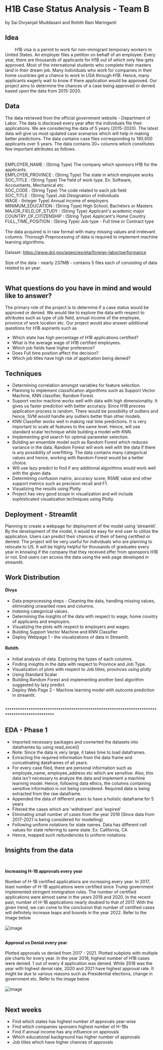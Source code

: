 # H1B Case Status Analysis - Team B
by Sai Divyanjali Muddasani and Rohith Ram Maringanti
## Idea
  &nbsp; &nbsp; &nbsp;&nbsp;&nbsp; H1B visa is a permit to work for non-immigrant temporary workers in United States. An employer files a petition on behalf of an employee. Every year, there are thousands of applicants for H1B out of which only few gets approved. Most of the international students who complete their masters land in their dream job. Many individuals who work for companies in their home countries get a chance to work in USA through H1B. Hence, many applicants eagerly wait to know if there application would be approved. Our project aims to determine the chances of a case being approved or denied based upon the data from 2015-2020. 

## Data
The data retrieved from the official government website - Department of Labor. The data is disclosed every year after the individuals file their applications. We are considering the data of 5 years (2015-2020). The latest data will give us most updated case scenarios which will help in making better predictions. The data contains case files corresponding to 190,000 applicants over 5 years. The data contains 30+ columns which constitutes few important attributes as follows.    
<br><br>
EMPLOYER_NAME : (String Type) The company which sponsors H1B for the applicants. <br>
EMPLOYER_PROVINCE : (String Type) The state in which employee works <br>
SOC_TITLE : (String Type) The field of work type. Ex: Software, Accountants, Mechanical etc.<br>
SOC_CODE : (String Type) The code related to each job field<br>
SOC_TITLE : (String Type) Job Designation of individuals<br>
WAGE : (Integer Type) Annual income of employers <br>
MINIMUM_EDUCATION : (String Type) High School, Bachelors or Masters <br>
MAJOR_FIELD_OF_STUDY : (String Type) Applicant's academic major<br>
COUNTRY_OF_CITIZENSHIP : (String Type) Applicant's Home Country <br>
FULL_TIME_POSITION : (String Type) Job type - Full time or Contract type
<br><br>
The data acquired is in raw format with many missing values and irrelevant columns. Thorough Preprocessing of data is required to implement machine learning algorithms. 
<br><br>
Dataset: https://www.dol.gov/agencies/eta/foreign-labor/performance <br><br>
Size of the data - nearly 237MB - contains 5 files each of consisting of data related to an year.<br><br>

## What questions do you have in mind and would like to answer?
The primary role of the project is to determine if a case status would be approved or denied. We would like to explore the data with respect to attributes such as type of job field, annual income of the employee, province of work location etc. Our project would also answer additional questions for H1B aspirants such as<br>
- Which state has high percentage of H1B applications certified? 
- What is the average wage of H1B certified employees. 
- Which job fields have higher preference?
- Does Full time position affect the decision?
- Which job titles have high risk of application being denied?

## Techniques
- Determining correlation amongst variables for feature selection. 
- Planning to implement classification algorithms such as Support Vector Machine, KNN classifier, Random Forest.
- Support vector machine works well with data with high dimensionality. It gives us faster prediction with better accuracy. Since H1B process application process is random. There would be possibility of outliers and hence, SVM would handle any outliers better than other models. <br>
- KNN Classifier works well in making real time predictions. It is very important to scale all features to the same level. Hence, will use standard scalar technique while building a model with KNN. 
- Implementing grid search for optimal parameter selection.
- Building an ensemble model such as Random Forest which reduces variance in the data. Random Forest will work well with the data if there is any possibility of overfitting. The data contains many categorical values and hence, working with Random Forest would be a better choice.
- Will use lazy predict to find if any additional algorithms would work well with the given data. 
- Determining confusion matrix, accuracy score, RSME value and other support metrics such as precision recall and F1. 
- Visualizing the results using Plotly. 
- Project has very good scope in visualization and will include sophisticated visualization techniques using Plotly.  


## Deployment - Streamlit
Planning to create a webpage for deployment of the model using ‘streamlit’. By the development of the model, it would be easy for end user to utilize the application. Users can predict their chances of their of being certified or denied. The project will be very useful for individuals who are planning to relocate to US. It will be highly helpful for thousands of graduates every year in knowing if the company that they received offer from sponspors H1B or not. End users can access the data using the web page developed in streamlit.  

## Work Distribution
#### Divya
- Data preprocessing steps - Cleaning the data, handling missing values, eliminating unwanted rows and columns.
- Indexing categorical values. 
- Determining the insights of the data with respect to wage, home country of applicants and employers. 
- Visualizing the plots with respect to employers and wages. 
- Building Support Vector Machine and KNN Classifier
- Deploy Webpage 1 - the visualizations of data in Streamlit. 
#### Rohith
- Initial analysis of data. Exploring the types of each columns. 
- Finding insights in the data with respect to Province and Job Type. 
- Visualization of plots with respect to Job titles, provinces using plotly
- Using Standard Scalar
- Building Random Forest and implementing another best algorithm suggested by lazy predict.
- Deploy Web Page 2 - Machine learning model with outcome prediction in streamlit. 
<br>
**********************************************************************************************
<br>

## EDA - Phase 1
- Imported necessary packages and covnerted the datasets into dataframes by using read_excel()
- Note: Since the data is very large, it takes time to load dataframes. 
- Extracting the required information from the data frame and concatinating dataframes of all years.
- For every case filed, there are personal information such as employee_name, employee_address etc which are sensitive. Also, this data isn't necessary to analyze the data and implement a machine learning model. Hence, following data ethics, the columns containing sensitive information is not being considered. Required data is being extracted from the raw dataframe.
- Appended the data of different years to have a holistic dataframe for 5 years
- Filtered the cases which are 'withdrawn' and 'expired'
- Eliminating small number of cases from the year 2016 (Since data from 2017-2021 is being considered for modelling)
- Following uniform notations for state names. Data has different cell values for state referring to same state. Ex: California, CA
- Hence, mapped such redundencies to uniform notations. 
## Insights from the data
<br>

<b> Increasing H-1B approvals every year </b><br><br>
Number of H-1B certified applications are increasing every year. In 2017, least number of H-1B applications were certified since Trump government implemented stringent immigration rules. The number of certified applications were almost same in the years 2019 and 2020. In the recent past, number of H-1B applications nearly doubled to that of 2017. With the given trend, we can come to the conclusion that number of certified cases will definitely increase leaps and bounds in the year 2022. Refer to the image below <br><br>
![image](https://user-images.githubusercontent.com/93351186/154819652-5ed94486-fd21-428c-b2ba-10ef9e8a7932.png)
<br><br>

<b> Approval vs Denial every year</b><br><br>
Plotted approvals vs denied from 2017 - 2021. Plotted subplots with multiple pie charts for every year. In the year 2018, highest number of H1B cases were denied. 1 out of every 4 application was denied. While 2018 was the year with highest denial rate, 2020 and 2021 have highest approval rate. It might be due to various reasons such as Presidential elections, change in government etc.  Refer to the image below 
<br><br>
![image](https://user-images.githubusercontent.com/93351186/154819766-bb03554a-1cc4-49f6-8d6b-0071dbdb009a.png)
<br><br>



## Next weeks
- Find which states has highest number of approvals year-wise
- Find which companies sponsers highest number of H-1Bs 
- Find if annual income has any influence on approvals
- Which educational background has higher number of approvals
- Job titles which have higher chances of approvals

